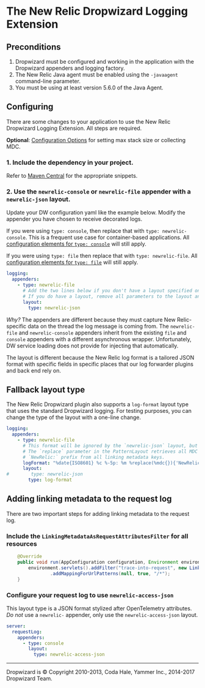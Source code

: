 # The New Relic Dropwizard Logging Extension

## Preconditions

1. Dropwizard must be configured and working in the application with the Dropwizard appenders and logging factory.
2. The New Relic Java agent must be enabled using the `-javaagent` command-line parameter.
3. You must be using at least version 5.6.0 of the Java Agent.

## Configuring

There are some changes to your application to use the New Relic Dropwizard Logging Extension. All steps are required.

**Optional**: [Configuration Options](..%2FREADME.md#configuration-options) for setting max stack size or collecting MDC.

### 1. Include the dependency in your project.

Refer to [Maven Central](https://search.maven.org/search?q=g:com.newrelic.logging%20a:dropwizard) for the appropriate snippets.

### 2. Use the `newrelic-console` or `newrelic-file` appender with a `newrelic-json` layout.

Update your DW configuration yaml like the example below. Modify the appender you have chosen to receive decorated logs.

If you were using `type: console`, then replace that with `type: newrelic-console`. This is a frequent use case for container-based applications. All
[configuration elements for `type: console`](https://dropwizard.readthedocs.io/en/release-1.3.x/manual/configuration.html#console)
will still apply.

If you were using `type: file` then replace that with `type: newrelic-file`. All 
[configuration elements for `type: file`](https://dropwizard.readthedocs.io/en/release-1.3.x/manual/configuration.html#file) 
will still apply.

```yaml
logging:
  appenders:
    - type: newrelic-file
      # Add the two lines below if you don't have a layout specified on the appender.
      # If you do have a layout, remove all parameters to the layout and set the type to newrelic-json.
      layout: 
        type: newrelic-json
```

*Why?* The appenders are different because they must capture New Relic-specific data on the thread the log message
is coming from. The `newrelic-file` and `newrelic-console` appenders inherit from the existing `file` and `console`
appenders with a different asynchronous wrapper. Unfortunately, DW service loading does not provide for injecting 
that automatically.

The layout is different because the New Relic log format is a tailored JSON format with specific fields in specific places
that our log forwarder plugins and back end rely on.

## Fallback layout type

The New Relic Dropwizard plugin also supports a `log-format` layout type that uses the standard Dropwizard logging. For testing purposes,
you can change the type of the layout with a one-line change.

```yaml
logging:
  appenders:
    - type: newrelic-file
      # This format will be ignored by the `newrelic-json` layout, but used by the `log-format` layout.
      # The `replace` parameter in the PatternLayout retrieves all MDC values and strips off the
      # `NewRelic:` prefix from all linking metadata keys.
      logFormat: "%date{ISO8601} %c %-5p: %m %replace(%mdc{}){'NewRelic:', ''}%n"
      layout: 
#        type: newrelic-json
        type: log-format
```

## Adding linking metadata to the request log

There are two important steps for adding linking metadata to the request log.

### Include the `LinkingMetadataAsRequestAttributesFilter` for all resources

```java
    @Override
    public void run(AppConfiguration configuration, Environment environment) {
        environment.servlets().addFilter("trace-into-request", new LinkingMetadataAsRequestAttributesFilter())
                .addMappingForUrlPatterns(null, true, "/*");
    }
```

### Configure your request log to use `newrelic-access-json`

This layout type is a JSON format stylized after OpenTelemetry attributes. _Do not_ use a `newrelic-` appender, only use the `newrelic-access-json` layout.

```yaml
server:
  requestLog:
    appenders:
      - type: console
        layout:
          type: newrelic-access-json
```

--------------
Dropwizard is © Copyright 2010-2013, Coda Hale, Yammer Inc., 2014-2017 Dropwizard Team.
